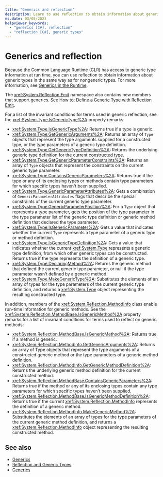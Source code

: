 ```yaml
---
title: "Generics and reflection"
description: Learn to use reflection to obtain information about generic types. View lists of terms and conditions for generic reflection.
ms.date: 03/05/2023
helpviewer_keywords:
  - "generics [C#], reflection"
  - "reflection [C#], generic types"
---
```

# Generics and reflection

Because the Common Language Runtime (CLR) has access to generic type information at run time, you can use reflection to obtain information about generic types in the same way as for nongeneric types. For more information, see [Generics in the Runtime](../../programming-guide/generics/generics-in-the-run-time.md).

The <xref:System.Reflection.Emit> namespace also contains new members that support generics. See [How to: Define a Generic Type with Reflection Emit](../../../fundamentals/reflection/how-to-define-a-generic-type-with-reflection-emit.md).

For a list of the invariant conditions for terms used in generic reflection, see the <xref:System.Type.IsGenericType%2A> property remarks:

- <xref:System.Type.IsGenericType%2A>: Returns true if a type is generic.
- <xref:System.Type.GetGenericArguments%2A>: Returns an array of `Type` objects that represent the type arguments supplied for a constructed type, or the type parameters of a generic type definition.
- <xref:System.Type.GetGenericTypeDefinition%2A>: Returns the underlying generic type definition for the current constructed type.
- <xref:System.Type.GetGenericParameterConstraints%2A>: Returns an array of `Type` objects that represent the constraints on the current generic type parameter.
- <xref:System.Type.ContainsGenericParameters%2A>: Returns true if the type or any of its enclosing types or methods contain type parameters for which specific types haven't been supplied.
- <xref:System.Type.GenericParameterAttributes%2A>: Gets a combination of `GenericParameterAttributes` flags that describe the special constraints of the current generic type parameter.
- <xref:System.Type.GenericParameterPosition%2A>: For a `Type` object that represents a type parameter, gets the position of the type parameter in the type parameter list of the generic type definition or generic method definition that declared the type parameter.
- <xref:System.Type.IsGenericParameter%2A>: Gets a value that indicates whether the current `Type` represents a type parameter of a generic type or method definition.
- <xref:System.Type.IsGenericTypeDefinition%2A>: Gets a value that indicates whether the current <xref:System.Type> represents a generic type definition, from which other generic types can be constructed. Returns true if the type represents the definition of a generic type.
- <xref:System.Type.DeclaringMethod%2A>: Returns the generic method that defined the current generic type parameter, or null if the type parameter wasn't defined by a generic method.
- <xref:System.Type.MakeGenericType%2A>: Substitutes the elements of an array of types for the type parameters of the current generic type definition, and returns a <xref:System.Type> object representing the resulting constructed type.

In addition, members of the <xref:System.Reflection.MethodInfo> class enable run-time information for generic methods. See the <xref:System.Reflection.MethodBase.IsGenericMethod%2A> property remarks for a list of invariant conditions for terms used to reflect on generic methods:

- <xref:System.Reflection.MethodBase.IsGenericMethod%2A>: Returns true if a method is generic.
- <xref:System.Reflection.MethodInfo.GetGenericArguments%2A>: Returns an array of Type objects that represent the type arguments of a constructed generic method or the type parameters of a generic method definition.
- <xref:System.Reflection.MethodInfo.GetGenericMethodDefinition%2A>: Returns the underlying generic method definition for the current constructed method.
- <xref:System.Reflection.MethodBase.ContainsGenericParameters%2A>: Returns true if the method or any of its enclosing types contain any type parameters for which specific types haven't been supplied.
- <xref:System.Reflection.MethodBase.IsGenericMethodDefinition%2A>: Returns true if the current <xref:System.Reflection.MethodInfo> represents the definition of a generic method.
- <xref:System.Reflection.MethodInfo.MakeGenericMethod%2A>: Substitutes the elements of an array of types for the type parameters of the current generic method definition, and returns a <xref:System.Reflection.MethodInfo> object representing the resulting constructed method.

## See also

- [Generics](../../fundamentals/types/generics.md)
- [Reflection and Generic Types](../../../fundamentals/reflection/reflection-and-generic-types.md)
- [Generics](../../../standard/generics/index.md)
